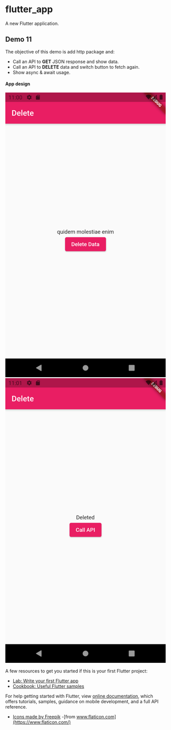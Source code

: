 # flutter_app

A new Flutter application.

## Demo 11


The objective of this demo is add http package and:

* Call an API to **GET** JSON response and show data.
* Call an API to **DELETE** data and switch button to fetch again.
* Show async & await usage.




#### App design ####
![picture alt](https://raw.githubusercontent.com/HimanshuSharma13/Flutter/feature_d11_networking_delete/screens/home1.png "App design screens")
![picture alt](https://raw.githubusercontent.com/HimanshuSharma13/Flutter/feature_d11_networking_delete/screens/home2.png "App design screens")


A few resources to get you started if this is your first Flutter project:

- [Lab: Write your first Flutter app](https://flutter.dev/docs/get-started/codelab)
- [Cookbook: Useful Flutter samples](https://flutter.dev/docs/cookbook)

For help getting started with Flutter, view 
[online documentation](https://flutter.dev/docs), which offers tutorials,
samples, guidance on mobile development, and a full API reference.

- [Icons made by Freepik](https://www.freepik.com)
 -[from www.flaticon.com](https://www.flaticon.com/)
